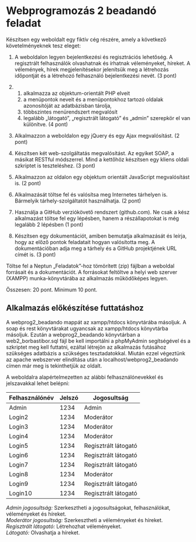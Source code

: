 # Webprogramozás 2 beadandó feladat

Készítsen egy weboldalt egy fiktív cég részére, amely a következő követelményeknek tesz eleget: 
1.	A weboldalon legyen bejelentkezési és regisztrációs lehetőség. A regisztrált felhasználók olvashatnak és írhatnak véleményeket, híreket. A vélemények, hírek megjelenítésekor jelenítsük meg a létrehozás időpontját és a létrehozó felhasználó bejelentkezési nevét. (3 pont) 
2.	1. alkalmazza az objektum-orientált PHP elveit
    2. a menüpontok neveit és a menüpontokhoz tartozó oldalak azonosítóját az adatbázisban tárolja,
    3. többszintes menürendszert megvalósít
    4. legalább „látogató”, „regisztrált látogató” és „admin” szerepkör el van különítve. (4 pont)
3.	Alkalmazzon a weboldalon egy jQuery és egy Ajax megvalósítást. (2 pont) 
4.	Készítsen két web-szolgáltatás megvalósítást. Az egyiket SOAP, a másikat RESTful módszerrel. Mind a kettőhöz készítsen egy kliens oldali szkriptet is teszteléshez. (3 pont)
5.	Alkalmazzon az oldalon egy objektum orientált JavaScript megvalósítást is. (2 pont)

6.	Alkalmazását töltse fel és valósítsa meg Internetes tárhelyen is. Bármelyik tárhely-szolgáltatót használhatja.  (2 pont)
7.	Használja a GitHub verziókövető rendszert (github.com). Ne csak a kész alkalmazást töltse fel egy lépésben, hanem a részállapotokat is még legalább 2 lépésben (1 pont)
8.	Készítsen egy dokumentációt, amiben bemutatja alkalmazását és leírja, hogy az előző pontok feladatait hogyan valósította meg. A dokumentációban adja meg a tárhely és a GitHub projektjének URL címét is. (3 pont)

Töltse fel a Neptun „Feladatok”-hoz tömörített (zip) fájlban a weboldal forrásait és a dokumentációt. 
A forrásokat feltöltve a helyi web szerver (XAMPP) munka-könyvtárába az alkalmazás működőképes legyen.

Összesen: 20 pont. 
Minimum 10 pont.

## Alkalmazás előkészítése futtatáshoz

A webprog2_beadando mappát az xampp/htdocs könyvtárába másoljuk. A soap és rest könyvtárakat ugyancsak az xampp/htdocs könyvtárba másoljuk. Ezután a webprog2_beadando könyvtárban a web2_borbastibor.sql fájl be kell importálni a phpMyAdmin segítségével és a szkriptet meg kell futtatni, ezáltal létrejön az alkalmazás futásához szükséges adatbázis a szükséges tesztadatokkal. Miután ezzel végeztünk az apache webszerver elindítása után a localhost/webprog2_beadando címen már meg is tekinthetjük az oldalt.

A weboldalra alapértelmezetten az alábbi felhasználónevekkel és jelszavakkal lehet belépni:

| Felhasználónév | Jelszó | Jogosultság |
| -------------- | ------ | ----------- |
| Admin | 1234 | Admin |
| Login2 | 1234 | Moderátor |
| Login3 | 1234 | Moderátor |
| Login4 | 1234 | Moderátor |
| Login5 | 1234 | Regisztrált látogató |
| Login6 | 1234 | Regisztrált látogató |
| Login7 | 1234 | Regisztrált látogató |
| Login8 | 1234 | Moderátor |
| Login9 | 1234 | Regisztrált látogató |
| Login10 | 1234 | Regisztrált látogató |

_Admin jogosultság:_ Szerkesztheti a jogosultságokat, felhasználókat, véleményeket és híreket.<br/>
_Moderátor jogosultság:_ Szerkesztheti a véleményeket és híreket.<br/>
_Regisztrált látogató:_ Létrehozhat véleményeket.<br/>
_Látogató:_ Olvashatja a híreket.
